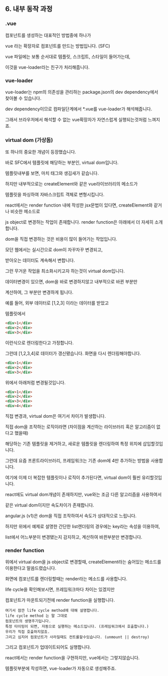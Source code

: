 ## 6. 내부 동작 과정

### .vue
컴포넌트를 생성하는 대표적인 방법중에 하나가

vue 라는 확장자로 컴포넌트를 만드는 방법입니다. (SFC)

vue 파일에는 보통 순서대로 템플릿, 스크립트, 스타일이 들어가는데,

이것을 vue-loader라는 친구가 처리해줍니다.


### vue-loader
vue-loader는 npm의 의존성을 관리하는 package.json의 dev dependency에서 찾아볼 수 있습니다.

dev dependency이므로 컴파일단계에서 *.vue를 vue-loader가 해석해줍니다.

그래서 브라우저에서 해석할 수 없는 vue확장자가 자연스럽게 실행되는것처럼 느껴지죠.

### virtual dom (가상돔)

또 하나의 중요한 개념이 등장했습니다.

바로 SFC에서 템플릿에 해당하는 부분인, virtual dom입니다.

템플릿내부를 보면, 마치 태그와 생김새가 같습니다.

하지만 내부적으로는 createElement와 같은 vue라이브러리의 메소드가

템플릿을 파싱하여 자바스크립트 객체로 변형시킵니다.

react에서는 render function 내에 작성한 jsx문법이 있다면, createElement와 같거나 비슷한 메소드로

js object로 변경하는 작업이 존재합니다. render function은 아래에서 더 자세히 소개합니다.

dom을 직접 변경하는 것은 비용이 많이 들어가는 작업입니다.

모던 웹에서는 실시간으로 dom이 자꾸자꾸 변경되고,

받아오는 데이터도 계속해서 변합니다.

그런 무거운 작업을 최소화시키고자 하는것이 virtual dom입니다.

데이터변경이 있으면, dom을 바로 변경하지않고 내부적으로 바뀐 부분만

계산하여, 그 부분만 변경하게 됩니다.

예를 들어, 외부 데이터로 [1,2,3] 이라는 데이터를 받았고

템플릿에서 

```html
<div>1</div>
<div>2</div>
<div>3</div>
```

이런식으로 렌더링한다고 가정합니다.

그런데 [1,2,3,4]로 데이터가 갱신됐습니다. 화면을 다시 렌더링해야합니다.

```html
<div>1</div>
<div>2</div>
<div>3</div>
```

위에서 아래처럼 변경될것입니다.

```html
<div>1</div>
<div>2</div>
<div>3</div>
<div>4</div>
```

직접 변경과, virtual dom은 여기서 차이가 발생합니다.

직접 dom을 조작하는 로직이라면 (차이점을 계산하는 라이브러리 혹은 알고리즘이 없다고 했을때)

해당하는 기존 템플릿을 제거하고, 새로운 템플릿을 렌더링하여 특정 위치에 삽입할것입니다.

그런데 요즘 프론트라이브러리, 프레임워크는 기존 dom에 4만 추가하는 방법을 사용합니다.

여기에 이제 더 복잡한 템플릿이나 로직이 추가된다면, virtual dom이 훨씬 유리할것입니다.

react에도 virtual dom개념이 존재하지만, vue와는 조금 다른 알고리즘을 사용하여서

같은 virtual dom이지만 속도차이가 존재합니다.

angular.js (v1)은 dom을 직접 조작하여서 속도가 상대적으로 느립니다.

하지만 위에서 예제로 설명한 간단한 list렌더링의 경우에는 key라는 속성을 이용하여,

list에서 어느부분이 변경됐는지 감지하고, 계산하여 바뀐부분만 변경합니다.

### render function

위에서 virtual dom을 js object로 변경할때, createElement라는 숨어있는 메소드를 이용한다고 말씀드렸습니다.

화면에 컴포넌트를 렌더링할때는 render라는 메소드를 사용합니다.

life cycle을 확인해보시면, 프레임워크마다 차이는 있겠지만

컴포넌트가 마운트되기전에 render function을 실행합니다.

```
여기서 잠깐 life cycle method에 대해 설명합니다.
life cycle method 는 말 그대로
컴포넌트의 생명주기입니다.
특정 타이밍이 되면, 자동으로 실행하는 메소드입니다. (프레임워크에서 호출합니다.)
우리가 직접 호출하지않죠.
그리고 심지어 컴포넌트가 사라질때도 컨트롤할수있습니다. (unmount || destroy)
```

그리고 컴포넌트가 업데이트되어도 실행합니다.

react에서는 render function을 구현하지만, vue에서는 그렇지않습니다.

템플릿부분에 작성하면, vue-loader가 자동으로 생성해주죠.
